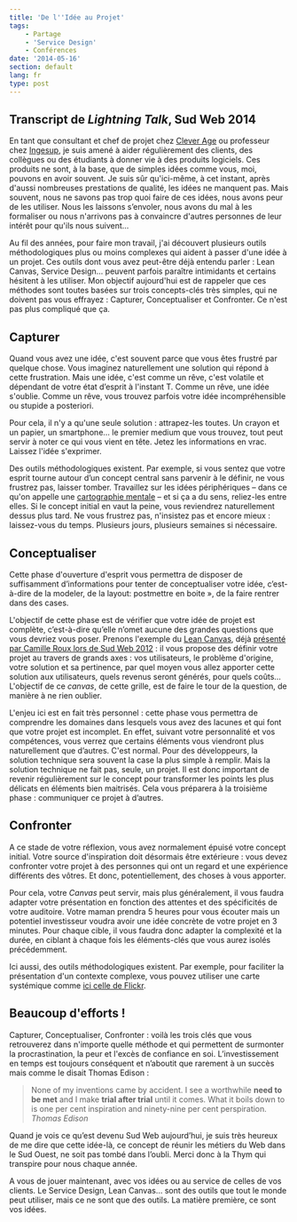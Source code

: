 ```yaml
---
title: 'De l''Idée au Projet'
tags:
    - Partage
    - 'Service Design'
    - Conférences
date: '2014-05-16'
section: default
lang: fr
type: post
---
```


## Transcript de <em lang="en">Lightning Talk</em>, Sud&nbsp;Web&nbsp;2014

En tant que consultant et chef de projet chez [Clever Age](http://www.clever-age.com/fr/ "Clever Garden, Clever Age, Clever Presence - 100 % digital") ou professeur chez [Ingesup](http://www.ingesup.com/ "Ecole supérieure d"), je suis amené à aider régulièrement des clients, des collègues ou des étudiants à donner vie à des produits logiciels. Ces produits ne sont, à la base, que de simples idées comme vous, moi, pouvons en avoir souvent. Je suis sûr qu'ici-même, à cet instant, après d'aussi nombreuses prestations de qualité, les idées ne manquent pas. Mais souvent, nous ne savons pas trop quoi faire de ces idées, nous avons peur de les utiliser. Nous les laissons s’envoler, nous avons du mal à les formaliser ou nous n'arrivons pas à convaincre d'autres personnes de leur intérêt pour qu'ils nous suivent…

<!-- more -->

Au fil des années, pour faire mon travail, j'ai découvert plusieurs outils méthodologiques plus ou moins complexes qui aident à passer d'une idée à un projet. Ces outils dont vous avez peut-être déjà entendu parler&nbsp;: Lean Canvas, Service Design… peuvent parfois paraître intimidants et certains hésitent à les utiliser. Mon objectif aujourd'hui est de rappeler que ces méthodes sont toutes basées sur trois concepts-clés très simples, qui ne doivent pas vous effrayez&nbsp;: Capturer, Conceptualiser et Confronter. Ce n'est pas plus compliqué que ça.

## Capturer

Quand vous avez une idée, c'est souvent parce que vous êtes frustré par quelque chose. Vous imaginez naturellement une solution qui répond à cette frustration. Mais une idée, c'est comme un rêve, c'est volatile et dépendant de votre état d’esprit à l'instant T. Comme un rêve, une idée s'oublie. Comme un rêve, vous trouvez parfois votre idée incompréhensible ou stupide a posteriori.

Pour cela, il n'y a qu'une seule solution&nbsp;: attrapez-les toutes. Un crayon et un papier, un smartphone… le premier medium que vous trouvez, tout peut servir à noter ce qui vous vient en tête. Jetez les informations en vrac. Laissez l'idée s'exprimer.

Des outils méthodologiques existent. Par exemple, si vous sentez que votre esprit tourne autour d’un concept central sans parvenir à le définir, ne vous frustrez pas, laisser tomber. Travaillez sur les idées périphériques – dans ce qu'on appelle une [cartographie mentale](http://fr.wikipedia.org/wiki/Carte_heuristique "Carte Heuristique, Carte Mentale &quot;, Wikipedia") – et si ça a du sens, reliez-les entre elles. Si le concept initial en vaut la peine, vous reviendrez naturellement dessus plus tard. Ne vous frustrez pas, n'insistez pas et encore mieux&nbsp;: laissez-vous du temps. Plusieurs jours, plusieurs semaines si nécessaire.

## Conceptualiser

Cette phase d'ouverture d'esprit vous permettra de disposer de suffisamment d’informations pour tenter de conceptualiser votre idée, c’est-à-dire de la modeler, de la layout: postmettre en boite&nbsp;», de la faire rentrer dans des cases.

L'objectif de cette phase est de vérifier que votre idée de projet est complète, c’est-à-dire qu’elle n’omet aucune des grandes questions que vous devriez vous poser. Prenons l'exemple du [Lean Canvas](http://leanstack.com/ "Business Model Canvas Optimized for Lean Startup &quot;, Lean Canvas"), déjà [présenté par Camille Roux lors de Sud Web 2012](http://vimeo.com/53160076 "&quot;Testez votre idée en quelques heures&quot;, Camille Roux &quot;, Sud Web 2012")&nbsp;: il vous propose des définir votre projet au travers de grands axes&nbsp;: vos utilisateurs, le problème d'origine, votre solution et sa pertinence, par quel moyen vous allez apporter cette solution aux utilisateurs, quels revenus seront générés, pour quels coûts… L'objectif de ce _canvas_, de cette grille, est de faire le tour de la question, de manière à ne rien oublier.

L'enjeu ici est en fait très personnel&nbsp;: cette phase vous permettra de comprendre les domaines dans lesquels vous avez des lacunes et qui font que votre projet est incomplet. En effet, suivant votre personnalité et vos compétences, vous verrez que certains éléments vous viendront plus naturellement que d’autres. C'est normal. Pour des développeurs, la solution technique sera souvent la case la plus simple à remplir. Mais la solution technique ne fait pas, seule, un projet. Il est donc important de revenir régulièrement sur le concept pour transformer les points les plus délicats en éléments bien maitrisés. Cela vous préparera à la troisième phase&nbsp;: communiquer ce projet à d’autres.

## Confronter

A ce stade de votre réflexion, vous avez normalement épuisé votre concept initial. Votre source d'inspiration doit désormais être extérieure&nbsp;: vous devez confronter votre projet à des personnes qui ont un regard et une expérience différents des vôtres. Et donc, potentiellement, des choses à vous apporter.

Pour cela, votre _Canvas_ peut servir, mais plus généralement, il vous faudra adapter votre présentation en fonction des attentes et des spécificités de votre auditoire. Votre maman prendra 5 heures pour vous écouter mais un potentiel investisseur voudra avoir une idée concrète de votre projet en 3 minutes. Pour chaque cible, il vous faudra donc adapter la complexité et la durée, en ciblant à chaque fois les éléments-clés que vous aurez isolés précédemment.

Ici aussi, des outils méthodologiques existent. Par exemple, pour faciliter la présentation d'un contexte complexe, vous pouvez utiliser une carte systémique comme [ici celle de Flickr](http://www.servicedesigntools.org/tools/28 "Carte Systémique de Flickr sur ServiceDesignTools.org").

## Beaucoup d'efforts&nbsp;!

Capturer, Conceptualiser, Confronter&nbsp;: voilà les trois clés que vous retrouverez dans n'importe quelle méthode et qui permettent de surmonter la procrastination, la peur et l'excès de confiance en soi. L’investissement en temps est toujours conséquent et n’aboutit que rarement à un succès mais comme le disait Thomas Edison&nbsp;:

> None of my inventions came by accident. I see a worthwhile **need to be met** and I make **trial after trial** until it comes. What it boils down to is one per cent inspiration and ninety-nine per cent perspiration.
> <cite>Thomas Edison</cite>

Quand je vois ce qu’est devenu Sud Web aujourd’hui, je suis très heureux de me dire que cette idée-là, ce concept de réunir les métiers du Web dans le Sud Ouest, ne soit pas tombé dans l’oubli. Merci donc à la Thym qui transpire pour nous chaque année.

A vous de jouer maintenant, avec vos idées ou au service de celles de vos clients. Le Service Design, Lean Canvas… sont des outils que tout le monde peut utiliser, mais ce ne sont que des outils. La matière première, ce sont vos idées.
